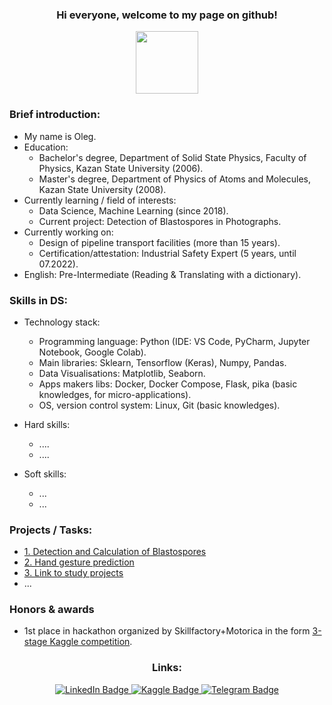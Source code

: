 <h3 align="center">
  Hi everyone, welcome to my page on github!
</h3>


<div id="header" align="center">
  <img src="https://media.giphy.com/media/k0ijJhqrUP4T2EvmJ1/giphy.gif" width="100"/>
</div>


### Brief introduction:
- My name is Oleg. 
- Education:  
  - Bachelor's degree, Department of Solid State Physics, Faculty of Physics, Kazan State University (2006).  
  - Master's degree, Department of Physics of Atoms and Molecules, Kazan State University (2008). 
- Currently learning / field of interests:  
  - Data Science, Machine Learning (since 2018).  
  - Current project: Detection of Blastospores in Photographs.  
- Currently working on:  
  - Design of pipeline transport facilities (more than 15 years).  
  - Certification/attestation: Industrial Safety Expert (5 years, until 07.2022).  
- English: Pre-Intermediate (Reading & Translating with a dictionary).  


### Skills in DS:
- Technology stack:
  - Programming language: Python (IDE: VS Code, PyCharm, Jupyter Notebook, Google Colab).  
  - Main libraries: Sklearn, Tensorflow (Keras), Numpy, Pandas.
  - Data Visualisations: Matplotlib, Seaborn.  
  - Apps makers libs: Docker, Docker Compose, Flask, pika (basic knowledges, for micro-applications).
  - OS, version control system: Linux, Git (basic knowledges).
- Hard skills:
  - ....
  - ....


- Soft skills:
  - ...
  - ...


### Projects / Tasks:
- [1. Detection and Calculation of Blastospores](https://github.com/ostrebko/calc_blastos)
- [2. Hand gesture prediction](https://github.com/gesture-classification/gesture_classification)
- [3. Link to study projects](url...)
- ...


### Honors & awards
- 1st place in hackathon organized by Skillfactory+Motorica in the form [3-stage Kaggle competition](https://www.kaggle.com/competitions/motorica-advanced-gesture-classification).


<h3 align="center">
  Links:
</h3>


<div id="badges" align="center">
  <a href="https://www.linkedin.com/in/oleg-strebkov/">
    <img src="https://img.shields.io/badge/LinkedIn-blue?style=for-the-badge&logo=linkedin&logoColor=white" alt="LinkedIn Badge"/>
  </a>
  <a href="https://www.kaggle.com/ostrebko/">
    <img src="https://img.shields.io/badge/Kaggle-blue?style=for-the-badge&logo=kaggle&logoColor=white" alt="Kaggle Badge"/>
  </a>
  <a href="https://t.me/ostrebko/">
    <img src="https://img.shields.io/badge/Telegram-blue?style=for-the-badge&logo=telegram&logoColor=white" alt="Telegram Badge"/>
  </a>
</div>

<div id="badges" align="center">
    <img src="https://komarev.com/ghpvc/?username=ostrebko&style=flat-square&color=blue" alt=""/>
  </a>
</div>
